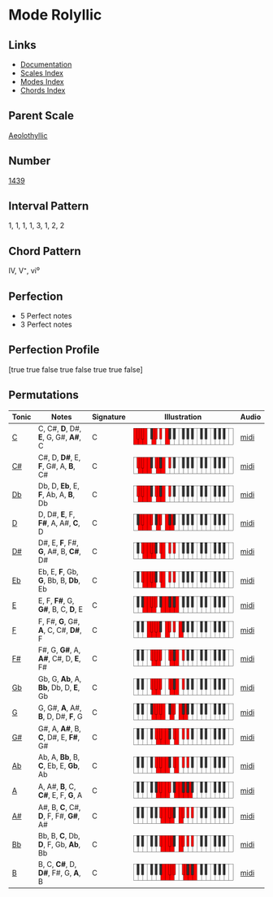 # Mode Rolyllic

## Links

- [Documentation](index.md)
- [Scales Index](Scales.md)
- [Modes Index](Modes.md)
- [Chords Index](Chords.md)

## Parent Scale

[Aeolothyllic](ScaleAeolothyllic.md)

## Number

[1439](https://ianring.com/musictheory/scales/1439)

## Interval Pattern

1, 1, 1, 1, 3, 1, 2, 2

## Chord Pattern

IV, V⁺, vi⁰

## Perfection

- 5 Perfect notes
- 3 Perfect notes

## Perfection Profile

[true true false true false true true false]

## Permutations

| Tonic | Notes | Signature | Illustration | Audio |
|-------|-------|-----------|--------------|-------|
| [C](ModeCNaturalRolyllic.md) | C, C#, **D**, D#, **E**, G, G#, **A#**, C | C | ![CNaturalRolyllic](ModeCNaturalRolyllic.png) | [midi](https://github.com/edipermadi/music/blob/main/docs/ModeCNaturalRolyllic.mid?raw=true) |
| [C#](ModeCSharpRolyllic.md) | C#, D, **D#**, E, **F**, G#, A, **B**, C# | C | ![CSharpRolyllic](ModeCSharpRolyllic.png) | [midi](https://github.com/edipermadi/music/blob/main/docs/ModeCSharpRolyllic.mid?raw=true) |
| [Db](ModeDFlatRolyllic.md) | Db, D, **Eb**, E, **F**, Ab, A, **B**, Db | C | ![DFlatRolyllic](ModeDFlatRolyllic.png) | [midi](https://github.com/edipermadi/music/blob/main/docs/ModeDFlatRolyllic.mid?raw=true) |
| [D](ModeDNaturalRolyllic.md) | D, D#, **E**, F, **F#**, A, A#, **C**, D | C | ![DNaturalRolyllic](ModeDNaturalRolyllic.png) | [midi](https://github.com/edipermadi/music/blob/main/docs/ModeDNaturalRolyllic.mid?raw=true) |
| [D#](ModeDSharpRolyllic.md) | D#, E, **F**, F#, **G**, A#, B, **C#**, D# | C | ![DSharpRolyllic](ModeDSharpRolyllic.png) | [midi](https://github.com/edipermadi/music/blob/main/docs/ModeDSharpRolyllic.mid?raw=true) |
| [Eb](ModeEFlatRolyllic.md) | Eb, E, **F**, Gb, **G**, Bb, B, **Db**, Eb | C | ![EFlatRolyllic](ModeEFlatRolyllic.png) | [midi](https://github.com/edipermadi/music/blob/main/docs/ModeEFlatRolyllic.mid?raw=true) |
| [E](ModeENaturalRolyllic.md) | E, F, **F#**, G, **G#**, B, C, **D**, E | C | ![ENaturalRolyllic](ModeENaturalRolyllic.png) | [midi](https://github.com/edipermadi/music/blob/main/docs/ModeENaturalRolyllic.mid?raw=true) |
| [F](ModeFNaturalRolyllic.md) | F, F#, **G**, G#, **A**, C, C#, **D#**, F | C | ![FNaturalRolyllic](ModeFNaturalRolyllic.png) | [midi](https://github.com/edipermadi/music/blob/main/docs/ModeFNaturalRolyllic.mid?raw=true) |
| [F#](ModeFSharpRolyllic.md) | F#, G, **G#**, A, **A#**, C#, D, **E**, F# | C | ![FSharpRolyllic](ModeFSharpRolyllic.png) | [midi](https://github.com/edipermadi/music/blob/main/docs/ModeFSharpRolyllic.mid?raw=true) |
| [Gb](ModeGFlatRolyllic.md) | Gb, G, **Ab**, A, **Bb**, Db, D, **E**, Gb | C | ![GFlatRolyllic](ModeGFlatRolyllic.png) | [midi](https://github.com/edipermadi/music/blob/main/docs/ModeGFlatRolyllic.mid?raw=true) |
| [G](ModeGNaturalRolyllic.md) | G, G#, **A**, A#, **B**, D, D#, **F**, G | C | ![GNaturalRolyllic](ModeGNaturalRolyllic.png) | [midi](https://github.com/edipermadi/music/blob/main/docs/ModeGNaturalRolyllic.mid?raw=true) |
| [G#](ModeGSharpRolyllic.md) | G#, A, **A#**, B, **C**, D#, E, **F#**, G# | C | ![GSharpRolyllic](ModeGSharpRolyllic.png) | [midi](https://github.com/edipermadi/music/blob/main/docs/ModeGSharpRolyllic.mid?raw=true) |
| [Ab](ModeAFlatRolyllic.md) | Ab, A, **Bb**, B, **C**, Eb, E, **Gb**, Ab | C | ![AFlatRolyllic](ModeAFlatRolyllic.png) | [midi](https://github.com/edipermadi/music/blob/main/docs/ModeAFlatRolyllic.mid?raw=true) |
| [A](ModeANaturalRolyllic.md) | A, A#, **B**, C, **C#**, E, F, **G**, A | C | ![ANaturalRolyllic](ModeANaturalRolyllic.png) | [midi](https://github.com/edipermadi/music/blob/main/docs/ModeANaturalRolyllic.mid?raw=true) |
| [A#](ModeASharpRolyllic.md) | A#, B, **C**, C#, **D**, F, F#, **G#**, A# | C | ![ASharpRolyllic](ModeASharpRolyllic.png) | [midi](https://github.com/edipermadi/music/blob/main/docs/ModeASharpRolyllic.mid?raw=true) |
| [Bb](ModeBFlatRolyllic.md) | Bb, B, **C**, Db, **D**, F, Gb, **Ab**, Bb | C | ![BFlatRolyllic](ModeBFlatRolyllic.png) | [midi](https://github.com/edipermadi/music/blob/main/docs/ModeBFlatRolyllic.mid?raw=true) |
| [B](ModeBNaturalRolyllic.md) | B, C, **C#**, D, **D#**, F#, G, **A**, B | C | ![BNaturalRolyllic](ModeBNaturalRolyllic.png) | [midi](https://github.com/edipermadi/music/blob/main/docs/ModeBNaturalRolyllic.mid?raw=true) |
